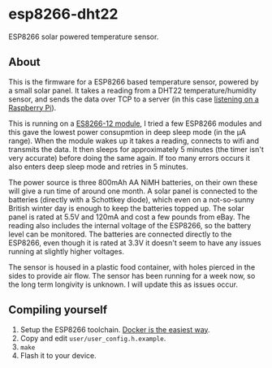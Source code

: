 # esp8266-dht22

ESP8266 solar powered temperature sensor.

## About

This is the firmware for a ESP8266 based temperature sensor, powered by a small
solar panel. It takes a reading from a DHT22 temperature/humidity sensor, and
sends the data over TCP to a server (in this case [listening on a Raspberry Pi](https://github.com/lucaspiller/meteorpi)).

This is running on a [ES8266-12
module](http://blog.hekkers.net/wp-content/uploads/2015/03/ESP-8266-12.jpg), I
tried a few ESP8266 modules and this gave the lowest power consupmtion in deep
sleep mode (in the µA range). When the module wakes up it takes a reading,
connects to wifi and transmits the data. It then sleeps for approximately 5
minutes (the timer isn't very accurate) before doing the same again. If too
many errors occurs it also enters deep sleep mode and retries in 5 minutes.

The power source is three 800mAh AA NiMH batteries, on their own these will
give a run time of around one month. A solar panel is connected to the
batteries (directly with a Schottkey diode), which even on a not-so-sunny
British winter day is enough to keep the batteries topped up. The solar panel
is rated at 5.5V and 120mA and cost a few pounds from eBay. The reading also
includes the internal voltage of the ESP8266, so the battery level can be
monitored. The batteries are connected directly to the ESP8266, even though it
is rated at 3.3V it doesn't seem to have any issues running at slightly higher
voltages.

The sensor is housed in a plastic food container, with holes pierced in the
sides to provide air flow. The sensor has been running for a week now, so the
long term longivity is unknown. I will update this as issues occur.

## Compiling yourself

1. Setup the ESP8266 toolchain. [Docker is the easiest way](http://www.wolfe.id.au/2015/07/06/iot-development-with-docker-containers/).
2. Copy and edit `user/user_config.h.example`.
3. `make`
4. Flash it to your device.
